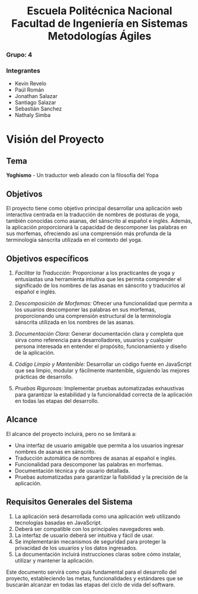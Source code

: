 <h1 align="center">
    Escuela Politécnica Nacional<br>
    Facultad de Ingeniería en Sistemas<br>
    Metodologías Ágiles<br>
</h1>

### Grupo: 4

### Integrantes
- Kevin Revelo
- Paúl Román
- Jonathan Salazar
- Santiago Salazar
- Sebastián Sanchez
- Nathaly Simba

# Visión del Proyecto

## Tema
**Yoghismo** - Un traductor web alieado con la filosofía del Yopa
## Objetivos
El proyecto tiene como objetivo principal desarrollar una aplicación web interactiva centrada en la traducción de nombres de posturas de yoga, también conocidas como asanas, del sánscrito al español e inglés. Además, la aplicación proporcionará la capacidad de descomponer las palabras en sus morfemas, ofreciendo así una comprensión más profunda de la terminología sánscrita utilizada en el contexto del yoga.
## Objetivos específicos
1. *Facilitar la Traducción:* Proporcionar a los practicantes de yoga y entusiastas una herramienta intuitiva que les permita comprender el significado de los nombres de las asanas en sánscrito y traducirlos al español e inglés.

2. *Descomposición de Morfemas:* Ofrecer una funcionalidad que permita a los usuarios descomponer las palabras en sus morfemas, proporcionando una comprensión estructural de la terminología sánscrita utilizada en los nombres de las asanas.

3. *Documentación Clara:* Generar documentación clara y completa que sirva como referencia para desarrolladores, usuarios y cualquier persona interesada en entender el propósito, funcionamiento y diseño de la aplicación.

4. *Código Limpio y Mantenible:* Desarrollar un código fuente en JavaScript que sea limpio, modular y fácilmente mantenible, siguiendo las mejores prácticas de desarrollo.

5. *Pruebas Rigurosas:* Implementar pruebas automatizadas exhaustivas para garantizar la estabilidad y la funcionalidad correcta de la aplicación en todas las etapas del desarrollo.

## Alcance

El alcance del proyecto incluirá, pero no se limitará a:

- Una interfaz de usuario amigable que permita a los usuarios ingresar nombres de asanas en sánscrito.
- Traducción automática de nombres de asanas al español e inglés.
- Funcionalidad para descomponer las palabras en morfemas.
- Documentación técnica y de usuario detallada.
- Pruebas automatizadas para garantizar la fiabilidad y la precisión de la aplicación.

## Requisitos Generales del Sistema

1.  La aplicación será desarrollada como una aplicación web utilizando tecnologías basadas en JavaScript.
2.   Deberá ser compatible con los principales navegadores web.
3.  La interfaz de usuario deberá ser intuitiva y fácil de usar.
4. Se implementarán mecanismos de seguridad para proteger la privacidad de los usuarios y los datos ingresados.
5. La documentación incluirá instrucciones claras sobre cómo instalar, utilizar y mantener la aplicación.

Este documento servirá como guía fundamental para el desarrollo del proyecto, estableciendo las metas, funcionalidades y estándares que se buscarán alcanzar en todas las etapas del ciclo de vida del software.